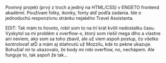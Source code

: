 Povinný projekt (prvý z troch a jediný na HTML/CSS) v ENGETO frontend akadémií. Používam fotky, ikonky, fonty atď podľa zadania. Ide o jednoduchú responzívnu stránku nejakého Travel Assistanta.

EDIT: Tak mám to hovoto, robil som to na tri krát kvôli nedostatku času. Vyskytol sa mi problém s overflow-x, ktorý som riešil mega dlho a vlastne ani neviem, ako som sa toho zbavil, ale už viem aspoň postup, čo všetko kontrolovať atĎ a mám aj stiahnutú už Mozzilu, kde to pekne ukazuje. Bohužiaľ mi to ukazovalo, že body mi robí overflow, no, nechápem. Ale funguje to, tak aspoň že tak...
